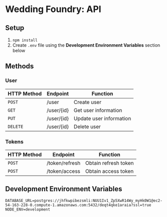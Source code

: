# Wedding Foundry: API

## Setup

1. `npm install`
2. Create `.env` file using the __Development Environment Variables__ section below

## Methods

### User

HTTP Method | Endpoint | Function
------------|----------|---------
`POST` | /user | Create user
`GET` | /user/{id} | Get user information
`PUT` | /user/{id} | Update user information
`DELETE` | /user/{id} | Delete user

### Tokens

HTTP Method | Endpoint | Function
------------|----------|---------
`POST` | /token/refresh | Obtain refresh token
`POST` | /token/access | Obtain access token

## Development Environment Variables

    DATABASE_URL=postgres://jhfkwpibezsmli:NUU1Iv1_Zp5XwR14Wy_myHk0W1@ec2-54-163-228-0.compute-1.amazonaws.com:5432/deqt4qke1araia?ssl=true
    NODE_ENV=development